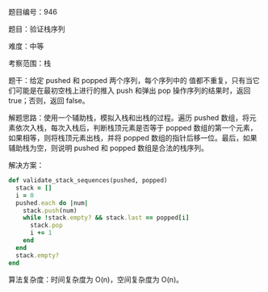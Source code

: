题目编号：946

题目：验证栈序列

难度：中等

考察范围：栈

题干：给定 pushed 和 popped 两个序列，每个序列中的 值都不重复，只有当它们可能是在最初空栈上进行的推入 push 和弹出 pop 操作序列的结果时，返回 true；否则，返回 false。

解题思路：使用一个辅助栈，模拟入栈和出栈的过程。遍历 pushed 数组，将元素依次入栈，每次入栈后，判断栈顶元素是否等于 popped 数组的第一个元素，如果相等，则将栈顶元素出栈，并将 popped 数组的指针后移一位。最后，如果辅助栈为空，则说明 pushed 和 popped 数组是合法的栈序列。

解决方案：

```ruby
def validate_stack_sequences(pushed, popped)
  stack = []
  i = 0
  pushed.each do |num|
    stack.push(num)
    while !stack.empty? && stack.last == popped[i]
      stack.pop
      i += 1
    end
  end
  stack.empty?
end
```

算法复杂度：时间复杂度为 O(n)，空间复杂度为 O(n)。